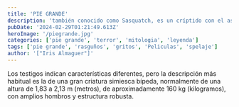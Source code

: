 ```yaml
---
title: 'PIE GRANDE'
description: 'también conocido como Sasquatch, es un críptido con el aspecto de un primate perteneciente a la familia de los homínidos, que supuestamente suele verse en bosques a elevadas altitudes'
pubDate: '2024-02-29T01:21:49.613Z'
heroImage: '/piegrande.jpg'
categories: ['pie grande', 'terror', 'mitologia', 'leyenda']
tags: ['pie grande', 'rasguños', 'gritos', 'Peliculas', 'spelaje']
author: '["Iris Almaguer"]'
---
```


Los testigos indican características diferentes, pero la descripción más habitual es la de una gran criatura simiesca bípeda, normalmente de una altura de 1,83 a 2,13 m (metros), de aproximadamente 160 kg (kilogramos), con amplios hombros y estructura robusta.